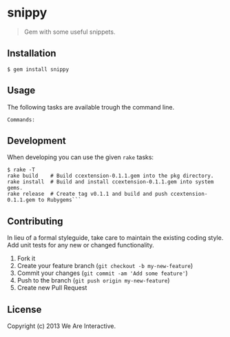 # snippy

> Gem with some useful snippets.

## Installation

```
$ gem install snippy
```

## Usage

The following tasks are available trough the command line.

```
Commands:
```

## Development

When developing you can use the given `rake` tasks:

```
$ rake -T
rake build    # Build ccextension-0.1.1.gem into the pkg directory.
rake install  # Build and install ccextension-0.1.1.gem into system gems.
rake release  # Create tag v0.1.1 and build and push ccextension-0.1.1.gem to Rubygems```
```

## Contributing
In lieu of a formal styleguide, take care to maintain the existing coding style. Add unit tests for any new or changed functionality.

1. Fork it
2. Create your feature branch (`git checkout -b my-new-feature`)
3. Commit your changes (`git commit -am 'Add some feature'`)
4. Push to the branch (`git push origin my-new-feature`)
5. Create new Pull Request

## License
Copyright (c) 2013 We Are Interactive.
